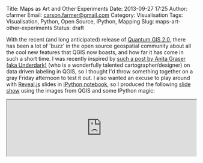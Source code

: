 Title: Maps as Art and Other Experiments
Date: 2013-09-27 17:25
Author: cfarmer
Email: carson.farmer@gmail.com
Category: Visualisation
Tags: Visualisation, Python, Open Source, IPython, Mapping
Slug: maps-art-other-experiments
Status: draft

With the recent (and long anticipated) release of [Quantum GIS 2.0][qgis], 
there has been a lot of 'buzz' in the open source geospatial community about 
all the cool new features that QGIS now boasts, and how far it has come in such 
a short time. I was recently inspired by [such a post by Anita Graser (aka 
Underdark)][labels] (who is a wonderfully talented cartographer/designer) on 
data driven labeling in QGIS, so I thought I'd throw something together on a 
gray Friday afternoon to test it out. I also wanted an excuse to play around 
with [Reveal.js][reveal] slides in [IPython notebook][ipython], so I produced 
the following [slide show][slideshow] using the images from QGIS and some 
IPython magic:

<iframe src="http://www.carsonfarmer.com/examples/map_art/" width=100%></iframe>

<!--more-->

[qgis]: http://www.qgis.org/
[labels]: http://anitagraser.com/2013/09/17/fun-with-data-defined-labels/
[reveal]: http://lab.hakim.se/reveal-js/#/
[ipython]: http://ipython.org/notebook.html
[slideshow]: http://www.carsonfarmer.com/examples/map_art/

